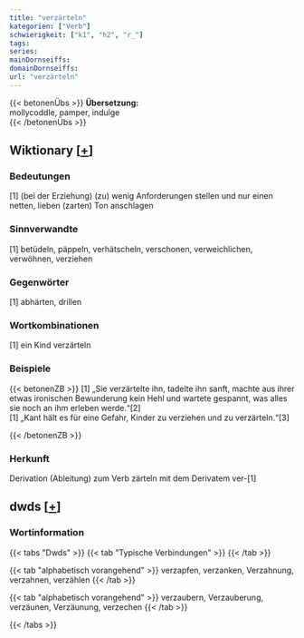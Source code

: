 ```yaml
---
title: "verzärteln"
kategorien: ["Verb"]
schwierigkeit: ["k1", "h2", "r_"]
tags:
series:
mainDornseiffs:
domainDornseiffs:
url: "verzärteln"
---
```


{{< betonenÜbs >}}
**Übersetzung:**  
mollycoddle, pamper, indulge  
{{< /betonenÜbs >}}

## Wiktionary [[+](https://de.wiktionary.org/wiki/verzärteln)]

### Bedeutungen
[1] (bei der Erziehung) (zu) wenig Anforderungen stellen und nur einen netten, lieben (zarten) Ton anschlagen  

### Sinnverwandte
[1] betüdeln, päppeln, verhätscheln, verschonen, verweichlichen, verwöhnen, verziehen  

### Gegenwörter
[1] abhärten, drillen  

### Wortkombinationen
[1] ein Kind verzärteln  

### Beispiele
{{< betonenZB >}}
[1] „Sie verzärtelte ihn, tadelte ihn sanft, machte aus ihrer etwas ironischen Bewunderung kein Hehl und wartete gespannt, was alles sie noch an ihm erleben werde.“[2]  
[1] „Kant hält es für eine Gefahr, Kinder zu verziehen und zu verzärteln.“[3]  

{{< /betonenZB >}}
### Herkunft
Derivation (Ableitung) zum Verb zärteln mit dem Derivatem ver-[1]  



## dwds [[+](https://www.dwds.de/wb/verzärteln)]

### Wortinformation
{{< tabs "Dwds" >}}
{{< tab "Typische Verbindungen" >}}
{{< /tab >}}

{{< tab "alphabetisch vorangehend" >}}
verzapfen, verzanken, Verzahnung, verzahnen, verzählen
{{< /tab >}}

{{< tab "alphabetisch vorangehend" >}}
verzaubern, Verzauberung, verzäunen, Verzäunung, verzechen
{{< /tab >}}

{{< /tabs >}}

